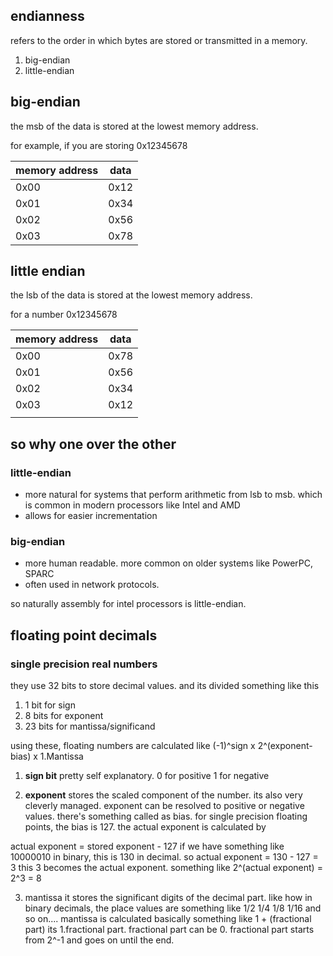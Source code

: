 ## endianness
refers to the order in which bytes are stored or transmitted in a memory. 
1. big-endian
2. little-endian

## big-endian
the msb of the data is stored at the lowest memory address.

for example, if you are storing 0x12345678

| memory address | data |
| -------------- | ---- |
| 0x00           | 0x12 |
| 0x01           | 0x34 |
| 0x02           | 0x56 |
| 0x03           | 0x78 |


## little endian
the lsb of the data is stored at the lowest memory address.

for a number 0x12345678

| memory address | data |
| -------------- | ---- |
| 0x00           | 0x78 |
| 0x01           | 0x56 |
| 0x02           | 0x34 |
| 0x03           | 0x12 |
|                |      |

## so why one over the other

### little-endian
- more natural for systems that perform arithmetic from lsb to msb. which is common in modern processors like Intel and AMD
- allows for easier incrementation
### big-endian
- more human readable. more common on older systems like PowerPC, SPARC
- often used in network protocols.


so naturally assembly for intel processors is little-endian. 


## floating point decimals
### single precision real numbers
they use 32 bits to store decimal values. and its divided something like this
1. 1 bit for sign
2. 8 bits for exponent
3. 23 bits for mantissa/significand

using these, floating numbers are calculated like
(-1)^sign x 2^(exponent-bias)  x 1.Mantissa

1. **sign bit** pretty self explanatory. 0 for positive 1 for negative

2. **exponent**
stores the scaled component of the number. its also very cleverly managed. exponent can be resolved to positive or negative values. 
there's something called as bias. for single precision floating points, the bias is 127. the actual exponent is calculated by

actual exponent = stored exponent - 127
if we have something like 10000010 in binary, this is 130 in decimal. 
so actual exponent = 130 - 127 = 3
this 3 becomes the actual exponent. something like
2^(actual exponent) = 2^3 = 8

3. mantissa
it stores the significant digits of the decimal part. like how in binary decimals, the place values are something like 1/2 1/4 1/8 1/16 and so on....
mantissa is calculated basically something like 1 + (fractional part)
its 1.fractional part. fractional part can be 0. fractional part starts from 2^-1 and goes on until the end.

